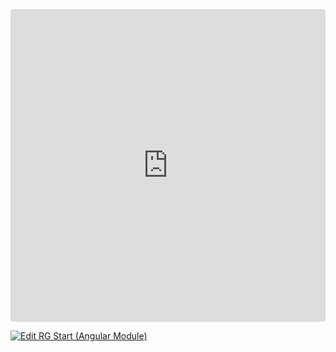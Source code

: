<ClientOnly>
  <iframe src="https://codesandbox.io/embed/3ls7pr?view=preview&module=%2Fsrc%2Fapp%2Fapp.component.ts&hidenavigation=1"
     style="width:100%; height: 500px; border:0; border-radius: 4px; overflow:hidden;"
     title="RG Start (Angular Module)"
     allow="accelerometer; ambient-light-sensor; camera; encrypted-media; geolocation; gyroscope; hid; microphone; midi; payment; usb; vr; xr-spatial-tracking"
     sandbox="allow-forms allow-modals allow-popups allow-presentation allow-same-origin allow-scripts"
   ></iframe>
</ClientOnly>

[![Edit RG Start (Angular Module)](https://codesandbox.io/static/img/play-codesandbox.svg)](https://codesandbox.io/p/sandbox/rg-start-angular-module-3ls7pr)